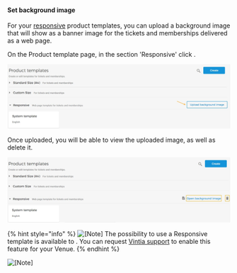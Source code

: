 #### Set background image


For your [responsive](UUID-5156baa7-4d9b-d8e9-fcd0-7e3052a3906a.html#UUID-5156baa7-4d9b-d8e9-fcd0-7e3052a3906a_section-idm4517193403729633750335349604) product templates, you can upload a background image that will show as a banner image for the tickets and memberships delivered as a web page.

On the Product template page, in the section 'Responsive' click .

![98.jpg](media/uuid-a3b8bc73-172b-a6fe-d6df-73e335a3872d.jpg)

Once uploaded, you will be able to view the uploaded image, as well as delete it.

![99.jpg](media/uuid-c663abdc-9216-1ef4-1cbc-eb01f9d28b5e.jpg)


{% hint style="info" %}
![[Note]](media/note.png)
The possibility to use a Responsive template is available to . You can request [Vintia support](https://vintia.atlassian.net/servicedesk/customer/portal/8) to enable this feature for your Venue.
{% endhint %}


![[Note]](media/note.png)